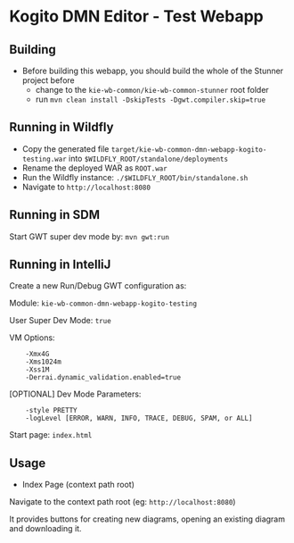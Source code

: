 Kogito DMN Editor - Test Webapp
==============================

Building
--------

* Before building this webapp, you should build the whole of the Stunner project before
    * change to the `kie-wb-common/kie-wb-common-stunner` root folder
    * run `mvn clean install -DskipTests -Dgwt.compiler.skip=true`

Running in Wildfly
------------------
* Copy the generated file `target/kie-wb-common-dmn-webapp-kogito-testing.war` into `$WILDFLY_ROOT/standalone/deployments`
* Rename the deployed WAR as `ROOT.war`
* Run the Wildfly instance: `./$WILDFLY_ROOT/bin/standalone.sh`
* Navigate to `http://localhost:8080`

Running in SDM
------------------
Start GWT super dev mode by: `mvn gwt:run`

Running in IntelliJ
-------------------
Create a new Run/Debug GWT configuration as:

Module: `kie-wb-common-dmn-webapp-kogito-testing`

User Super Dev Mode: `true`

VM Options:

        -Xmx4G
        -Xms1024m
        -Xss1M
        -Derrai.dynamic_validation.enabled=true

[OPTIONAL] Dev Mode Parameters:

        -style PRETTY
        -logLevel [ERROR, WARN, INFO, TRACE, DEBUG, SPAM, or ALL]

Start page: `index.html`

Usage
-----
* Index Page (context path root)

Navigate to the context path root (eg: `http://localhost:8080`)

It provides buttons for creating new diagrams, opening an existing diagram and downloading it.